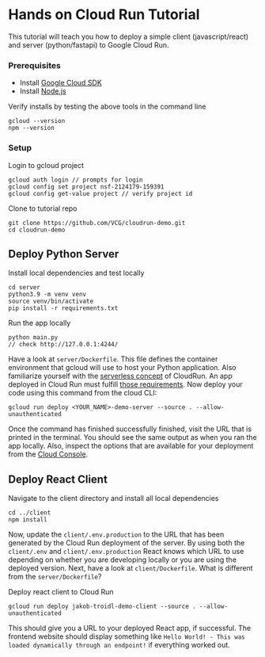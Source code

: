 # Hands on Cloud Run Tutorial

This tutorial will teach you how to deploy a simple client (javascript/react) and server (python/fastapi) to Google Cloud Run.

### Prerequisites

* Install [Google Cloud SDK](https://cloud.google.com/sdk/docs/install)
* Install [Node.js](https://nodejs.org/en/download/)

Verify installs by testing the above tools in the command line
```
gcloud --version
npm --version
```

### Setup

Login to gcloud project

```
gcloud auth login // prompts for login
gcloud config set project nsf-2124179-159391
gcloud config get-value project // verify project id
```

Clone to tutorial repo

```
git clone https://github.com/VCG/cloudrun-demo.git
cd cloudrun-demo
```

## Deploy Python Server

Install local dependencies and test locally

```
cd server
python3.9 -m venv venv
source venv/bin/activate
pip install -r requirements.txt
```

Run the app locally

```
python main.py
// check http://127.0.0.1:4244/
```

Have a look at `server/Dockerfile`. This file defines the container environment that gcloud will use to host your Python application. Also familiarize yourself with the [serverless concept](https://en.wikipedia.org/wiki/Serverless_computing) of CloudRun. An app deployed in Cloud Run must fulfill [those requirements](https://cloud.google.com/run/docs/fit-for-run). Now deploy your code using this command from the cloud CLI:

```
gcloud run deploy <YOUR_NAME>-demo-server --source . --allow-unauthenticated
```

Once the command has finished successfully finished, visit the URL that is printed in the terminal. You should see the same output as when you ran the app locally. Also, inspect the options that are available for your deployment from the [Cloud Console](https://console.cloud.google.com/run?referrer=search&project=nsf-2124179-159391).

## Deploy React Client

Navigate to the client directory and install all local dependencies

```
cd ../client
npm install
```


Now, update the `client/.env.production` to the URL that has been generated by the Cloud Run deployment of the server. By using both the `client/.env` and `client/.env.production` React knows which URL to use depending on whether you are developing locally or you are using the deployed version. Next, have a look at `client/Dockerfile`. What is different from the `server/Dockerfile`?  

Deploy react client to Cloud Run
```
gcloud run deploy jakob-troidl-demo-client --source . --allow-unauthenticated
```
This should give you a URL to your deployed React app, if successful. The frontend website should display something like `Hello World! - This was loaded dynamically through an endpoint!` if everything worked out. 
